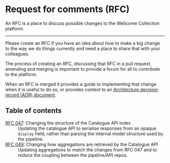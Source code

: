 # Request for comments (RFC)

An RFC is a place to discuss possible changes to the Wellcome Collection platform.

---

Please create an RFC if you have an idea about how to make a big change to the way we do things currently and need a place to share that with your colleagues.

The process of creating an RFC, discussing that RFC in a pull request, amending and merging is important to provide a forum for all to contribute to the platform.

When an RFC is merged it provides a guide to implementing that change when it is useful to do so, or provides context to an [Architecture decision record (ADR) document](../adr/README.md).

## Table of contents

<dl>
  <dt>
    <a href="./047-catalogue-api-index-structure.md">RFC 047</a>: Changing the structure of the Catalogue API index
  </dt>
  <dd>
    Updating the catalogue API to serialise responses from an opaque <code>display</code> field, rather than parsing the internal model structure used by the pipeline.
  </dd>

  <dt>
    <a href="./049-catalogue-api-aggregations-modelling.md">RFC 049</a>: Changing how aggregations are retrieved by the Catalogue API
  </dt>
  <dd>
    Updating aggregations to match the changes from RFC 047 and to reduce the coupling between the pipeline/API repos.
  </dd>
</dl>
